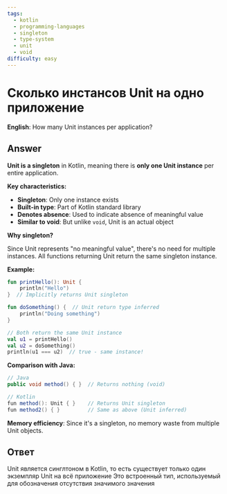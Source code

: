 ```yaml
---
tags:
  - kotlin
  - programming-languages
  - singleton
  - type-system
  - unit
  - void
difficulty: easy
---
```


# Сколько инстансов Unit на одно приложение

**English**: How many Unit instances per application?

## Answer

**Unit is a singleton** in Kotlin, meaning there is **only one Unit instance** per entire application.

**Key characteristics:**

- **Singleton**: Only one instance exists
- **Built-in type**: Part of Kotlin standard library
- **Denotes absence**: Used to indicate absence of meaningful value
- **Similar to void**: But unlike `void`, Unit is an actual object

**Why singleton?**

Since Unit represents "no meaningful value", there's no need for multiple instances. All functions returning Unit return the same singleton instance.

**Example:**
```kotlin
fun printHello(): Unit {
    println("Hello")
}  // Implicitly returns Unit singleton

fun doSomething() {  // Unit return type inferred
    println("Doing something")
}

// Both return the same Unit instance
val u1 = printHello()
val u2 = doSomething()
println(u1 === u2)  // true - same instance!
```

**Comparison with Java:**
```java
// Java
public void method() { }  // Returns nothing (void)

// Kotlin
fun method(): Unit { }    // Returns Unit singleton
fun method2() { }         // Same as above (Unit inferred)
```

**Memory efficiency**: Since it's a singleton, no memory waste from multiple Unit objects.

## Ответ

Unit является синглтоном в Kotlin, то есть существует только один экземпляр Unit на всё приложение Это встроенный тип, используемый для обозначения отсутствия значимого значения


